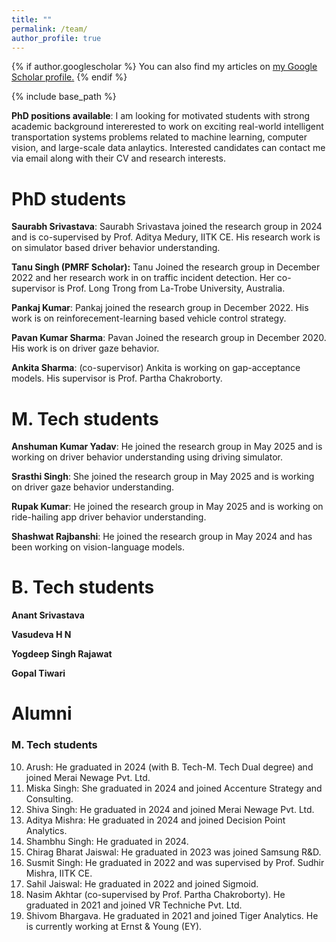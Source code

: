 ```yaml
---
title: ""
permalink: /team/
author_profile: true
---
```


{% if author.googlescholar %}
  You can also find my articles on <u><a href="{{author.googlescholar}}">my Google Scholar profile</a>.</u>
{% endif %}

{% include base_path %}

**PhD positions available**: I am looking for motivated students with strong academic background intererested to work on exciting real-world intelligent transportation systems problems related to machine learning, computer vision, and large-scale data anlaytics. Interested candidates can contact me via email along with their CV and research interests.

# PhD students
**Saurabh Srivastava**: 
Saurabh Srivastava joined the research group in 2024 and is co-supervised by Prof. Aditya Medury, IITK CE. His research work is on simulator based driver behavior understanding.

**Tanu Singh (PMRF Scholar):**
Tanu Joined the research group in December 2022 and her research work in on traffic incident detection. Her co-supervisor is Prof. Long Trong from La-Trobe University, Australia.

**Pankaj Kumar**: 
Pankaj joined the research group in December 2022. His work is on reinforecement-learning based vehicle control strategy.

**Pavan Kumar Sharma**:
Pavan Joined the research group in December 2020. His work is on driver gaze behavior.

**Ankita Sharma**: (co-supervisor)
Ankita is working on gap-acceptance models. His supervisor is Prof. Partha Chakroborty.


# M. Tech students
**Anshuman Kumar Yadav**: He joined the research group in May 2025 and is working on driver behavior understanding using driving simulator.

**Srasthi Singh**: She joined the research group in May 2025 and is working on driver gaze behavior understanding.

**Rupak Kumar**: He joined the research group in May 2025 and is working on ride-hailing app driver behavior understanding.

**Shashwat Rajbanshi**: He joined the research group in May 2024 and has been working on vision-language models.


# B. Tech students
**Anant Srivastava**

**Vasudeva H N**

**Yogdeep Singh Rajawat**

**Gopal Tiwari**

# Alumni
### M. Tech students
10. Arush: He graduated in 2024 (with B. Tech-M. Tech Dual degree) and joined Merai Newage Pvt. Ltd.
9. Miska Singh: She graduated in 2024 and joined Accenture Strategy and Consulting.
8. Shiva Singh: He graduated in 2024 and joined Merai Newage Pvt. Ltd.
7. Aditya Mishra: He graduated in 2024 and joined Decision Point Analytics.
6. Shambhu Singh: He graduated in 2024.
5. Chirag Bharat Jaiswal: He graduated in 2023 was joined Samsung R&D.
4. Susmit Singh: He graduated in 2022 and was supervised by Prof. Sudhir Mishra, IITK CE.
3. Sahil Jaiswal: He graduated in 2022 and joined Sigmoid.
2. Nasim Akhtar (co-supervised by Prof. Partha Chakroborty). He graduated in 2021 and joined VR Techniche Pvt. Ltd. 
1. Shivom Bhargava. He graduated in 2021 and joined Tiger Analytics. He is currently working at Ernst & Young (EY).





